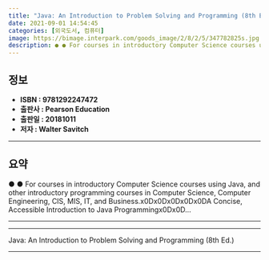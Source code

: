 ```yaml
---
title: "Java: An Introduction to Problem Solving and Programming (8th Ed.)"
date: 2021-09-01 14:54:45
categories: [외국도서, 컴퓨터]
image: https://bimage.interpark.com/goods_image/2/8/2/5/347782825s.jpg
description: ● ● For courses in introductory Computer Science courses using Java, and other introductory programming courses in Computer Science, Computer Engineering, CIS
---
```


## **정보**

- **ISBN : 9781292247472**
- **출판사 : Pearson Education**
- **출판일 : 20181011**
- **저자 : Walter Savitch**

------



## **요약**

●  ●  For courses in introductory Computer Science courses using Java, and other introductory programming courses in Computer Science, Computer Engineering, CIS, MIS, IT, and Business.x0Dx0Dx0Dx0Dx0DA Concise, Accessible Introduction to Java Programmingx0Dx0D... 

------



------


Java: An Introduction to Problem Solving and Programming (8th Ed.) 

------


